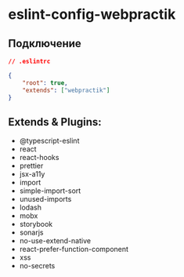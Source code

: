 # eslint-config-webpractik

## Подключение
``` json
// .eslintrc

{
    "root": true,
    "extends": ["webpractik"]
}
```


## Extends & Plugins:

- @typescript-eslint
- react
- react-hooks
- prettier
- jsx-a11y
- import
- simple-import-sort
- unused-imports
- lodash
- mobx
- storybook
- sonarjs
- no-use-extend-native
- react-prefer-function-component
- xss
- no-secrets